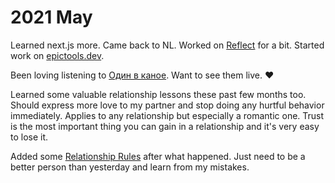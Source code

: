 # 2021 May

Learned next.js more. Came back to NL. Worked on [Reflect](https://reflect.app/) for a bit. Started work on [epictools.dev](https://epictools.dev).

Been loving listening to [Один в каное](https://www.youtube.com/watch?v=VznuGjUSbOY). Want to see them live. ♥️

Learned some valuable relationship lessons these past few months too. Should express more love to my partner and stop doing any hurtful behavior immediately. Applies to any relationship but especially a romantic one. Trust is the most important thing you can gain in a relationship and it's very easy to lose it.

Added some [Relationship Rules](../../focusing/rules.md#relationships) after what happened. Just need to be a better person than yesterday and learn from my mistakes.
